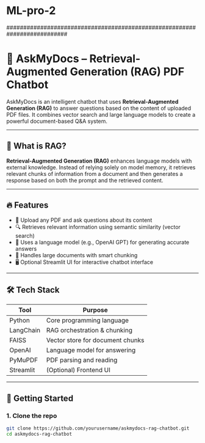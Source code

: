 # ML-pro-2
##########################################################################
# 🤖 AskMyDocs – Retrieval-Augmented Generation (RAG) PDF Chatbot

AskMyDocs is an intelligent chatbot that uses **Retrieval-Augmented Generation (RAG)** to answer questions based on the content of uploaded PDF files. It combines vector search and large language models to create a powerful document-based Q&A system.

---

## 🧠 What is RAG?

**Retrieval-Augmented Generation (RAG)** enhances language models with external knowledge. Instead of relying solely on model memory, it retrieves relevant chunks of information from a document and then generates a response based on both the prompt and the retrieved content.

---

## 🔥 Features

- 📄 Upload any PDF and ask questions about its content
- 🔍 Retrieves relevant information using semantic similarity (vector search)
- 🤖 Uses a language model (e.g., OpenAI GPT) for generating accurate answers
- 🧠 Handles large documents with smart chunking
- 🖥️ Optional Streamlit UI for interactive chatbot interface

---

## 🛠️ Tech Stack

| Tool       | Purpose                            |
|------------|------------------------------------|
| Python     | Core programming language          |
| LangChain  | RAG orchestration & chunking       |
| FAISS      | Vector store for document chunks   |
| OpenAI     | Language model for answering       |
| PyMuPDF    | PDF parsing and reading            |
| Streamlit  | (Optional) Frontend UI             |

---

## 🚀 Getting Started

### 1. Clone the repo

```bash
git clone https://github.com/yourusername/askmydocs-rag-chatbot.git
cd askmydocs-rag-chatbot
